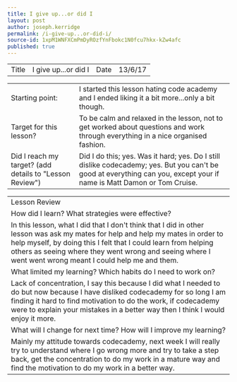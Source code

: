 ```yaml
---
title: I give up...or did I
layout: post
author: joseph.kerridge
permalink: /i-give-up...or-did-i/
source-id: 1xpM1WNFXCmPmDyROzfYnFbokc1N0fcu7hkx-kZw4afc
published: true
---
```

<table>
  <tr>
    <td>Title</td>
    <td>I give up...or did I </td>
    <td>Date</td>
    <td>13/6/17</td>
  </tr>
</table>


<table>
  <tr>
    <td>Starting point:</td>
    <td>I started this lesson hating code academy and I ended liking it a bit more...only a bit though.</td>
  </tr>
  <tr>
    <td>Target for this lesson?</td>
    <td>To be calm and relaxed in the lesson, not to get worked about questions and work through everything in a nice organised fashion. </td>
  </tr>
  <tr>
    <td>Did I reach my target?
(add details to "Lesson Review")</td>
    <td>Did I do this; yes. Was it hard; yes. Do I still dislike codecademy; yes. But you can't be good at everything can you, except your if name is Matt Damon or Tom Cruise.</td>
  </tr>
</table>


<table>
  <tr>
    <td>Lesson Review</td>
  </tr>
  <tr>
    <td>How did I learn? What strategies were effective?</td>
  </tr>
  <tr>
    <td>In this lesson, what I did that I don't think that I did in other lesson was ask my mates for help and help my mates in order to help myself, by doing this I felt that I could learn from helping others as seeing where they went wrong and seeing where I went went wrong meant I could help me and them. </td>
  </tr>
  <tr>
    <td>What limited my learning? Which habits do I need to work on?</td>
  </tr>
  <tr>
    <td>Lack of concentration, I say this because I did what I needed to do but now because I have disliked codecademy for so long I am finding it hard to find motivation to do the work, if codecademy were to explain your mistakes in a better way then I think I would enjoy it more.</td>
  </tr>
  <tr>
    <td>What will I change for next time? How will I improve my learning?</td>
  </tr>
  <tr>
    <td>Mainly my attitude towards codecademy, next week I will really try to understand where I go wrong more and try to take a step back, get the concentration to do my work in a mature way and find the motivation to do my work in a better way.</td>
  </tr>
</table>



